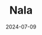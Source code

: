 ---  
layout: startup_page  
title: "Nala"  
id: "nala.com"  
permalink: "/nalanala.com07092024/"  
website: "https://www.nala.com/"  
funding_round: "Series A"  
funding_amount: "$40M"  
investors: "Acrew Capital, DST Global Partners, Norrsken22, HOF Capital, Amplo, NYCA Partners, Ryan King of Chime, Vlad Tenev of Robinhood"  
about: "Nala is a remittance and B2B payments platform enabling people to send money across 249 banks and 26 mobile money services in 11 African markets. It also offers a B2B platform, Rafiki, serving global businesses making payments into and out of Africa, aiming to provide reliable, low-cost payment solutions globally."  
markets: "Fintech, Payments, Remittances"  
hq: "Hoboken, New Jersey, United States"  
founded_year: "2017"  
linkedin: "https://www.linkedin.com/company/nalamoney"  
twitter: "https://twitter.com/NALAmoney"  
instagram: ""  
facebook: "https://www.facebook.com/NALA.money/"  
crunchbase: "https://www.crunchbase.com/organization/nala-money"  
pitchbook: "https://pitchbook.com/profiles/company/226198-36"  

date_display: "09-Jul-2024"  
date: "2024-07-09"

# SEO Optimization  
meta_title: "Nala - Series A Funding ($40M)"  
meta_description: "Nala, Nala is a remittance and B2B payments platform enabling people to send money across 249 banks and 26 mobile money services in 11 African markets. It a..."  
meta_keywords: "Nala, Fintech, Payments, Remittances, Series A funding"  
canonical_url: "https://startup.projectstartups.com/nalanala.com07092024/"  
---